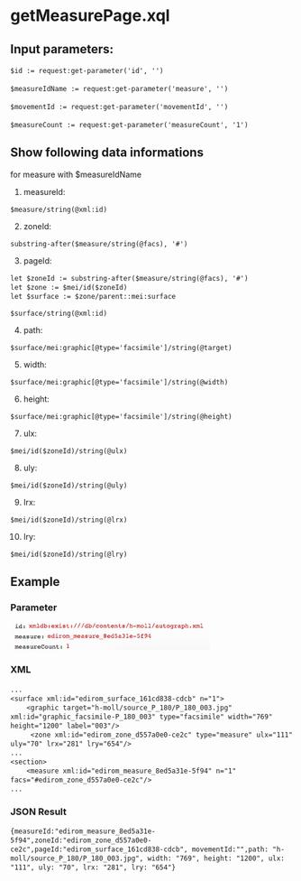 # getMeasurePage.xql
## Input parameters:
```
$id := request:get-parameter('id', '')

$measureIdName := request:get-parameter('measure', '')

$movementId := request:get-parameter('movementId', '')

$measureCount := request:get-parameter('measureCount', '1')
```
## Show following data informations
for measure with $measureIdName

1. measureId:
```
$measure/string(@xml:id)
```

2. zoneId:
```
substring-after($measure/string(@facs), '#')
```

3. pageId:
```
let $zoneId := substring-after($measure/string(@facs), '#')
let $zone := $mei/id($zoneId)
let $surface := $zone/parent::mei:surface
```
```
$surface/string(@xml:id)
```

4. path:
```
$surface/mei:graphic[@type='facsimile']/string(@target)
```

5. width:
```
$surface/mei:graphic[@type='facsimile']/string(@width)
```

6. height:
```
$surface/mei:graphic[@type='facsimile']/string(@height)
```

7. ulx:
```
$mei/id($zoneId)/string(@ulx)
```

8. uly:
```
$mei/id($zoneId)/string(@uly)
```

9. lrx:
```
$mei/id($zoneId)/string(@lrx)
```

10. lry:
```
$mei/id($zoneId)/string(@lry)
``` 
## Example
### Parameter
![](../../../workobject/facsimileView/measureBasedView/media/15117697515983.jpg)

### XML
```
...
<surface xml:id="edirom_surface_161cd838-cdcb" n="1">
	<graphic target="h-moll/source_P_180/P_180_003.jpg" xml:id="graphic_facsimile-P_180_003" type="facsimile" width="769" height="1200" label="003"/>
	 <zone xml:id="edirom_zone_d557a0e0-ce2c" type="measure" ulx="111" uly="70" lrx="281" lry="654"/>
...
<section>
	<measure xml:id="edirom_measure_8ed5a31e-5f94" n="1" facs="#edirom_zone_d557a0e0-ce2c"/>
...
```
### JSON Result
```
{measureId:"edirom_measure_8ed5a31e-5f94",zoneId:"edirom_zone_d557a0e0-ce2c",pageId:"edirom_surface_161cd838-cdcb", movementId:"",path: "h-moll/source_P_180/P_180_003.jpg", width: "769", height: "1200", ulx: "111", uly: "70", lrx: "281", lry: "654"}
```

